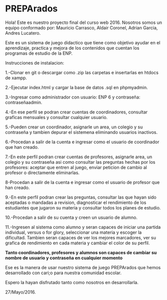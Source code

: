 # PREPArados

Hola!
Este es nuestro proyecto final del curso web 2016.
Nosotros somos un equipo conformado por:
  Mauricio Carrasco,
  Aldair Coronel,
  Adrian Garcia,
  Andres Lucatero.

Este es un sistema de juego didactico que tiene como objetivo ayudar en el aprendizaje, practica y mejora de los contenidos que cuentan los 
programas de estudio de la ENP.

Instrucciones de instalacion:
  
  1.-Clonar en git o descargar como .zip las carpetas e insertarlas en htdocs de xampp.
  
  2.-Ejecutar index.html y cargar la base de datos .sql en phpmyadmin.
  
  3.-Ingresar como administrador con usuario: ENP 6 y contraseña: contraseñaadmin.
  
  4.-En ese perfil se podran crear cuentas de coordinadores, consultar graficas mensuales y consultar cualquier usuario.
  
  5.-Pueden crear un coordinador, asignarle un area, un colegio y su contraseña y tambien depurar el sistemena eliminando usuarios inactivos.
  
  6.-Procedan a salir de la cuenta e ingresar como el usuario de coordinador que han creado.
  
  7.-En este perfil podran crear cuentas de profesores, asignarle area, un colegio y su contraseña asi como consultar las preguntas 
  hechas por los profesores: aceptar que entren al juego, enviar peticion de cambio al profesor o directamente eliminarlas.

  8-Procedan a salir de la cuenta e ingresar como el usuario de profesor que han creado.
 
  9.-En este perfil podran crear las preguntas, consultar las que hayan sido aceptadas o mandadas a revision, diagnosticar el rendimiento 
  de los estudiantes que jugaron su materia y consultar todos los planes de estudio.

  10.-Procedan a salir de su cuenta y creen un usuario de alumno.
  
  11.-Ingresen al sistema como alumno y seran capaces de iniciar una partida individual, versus o for glory, seleccionar una materia y 
  escoger la dificultad. Tambien seran capaces de ver los mejores marcadores, ver su grafica de rendimiento en cada materia y cambiar el color de su perfil.
  
  **Tanto coordinadores, profesores y alumnos son capaces de cambiar su nombre de usuario y contraseña en cualquier momento**
  
Ese es la manera de usar nuestro sistema de juego PREPArados que hemos desarrollado con cari;o para nuestra comunidad escolar.

Espero la hayan disfrutado tanto como nosotros en desarrollarla.


27/Mayo/2016.
